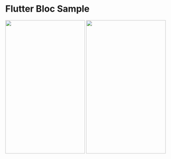 # Flutter Bloc Sample
<img src=https://user-images.githubusercontent.com/56589369/93573241-8d106680-f99f-11ea-8786-af08c9b7d504.png height="420" width="250"> <img src=https://user-images.githubusercontent.com/56589369/93573243-8e419380-f99f-11ea-8cc1-f0a3b3f9d79d.png height="420" width="250">
